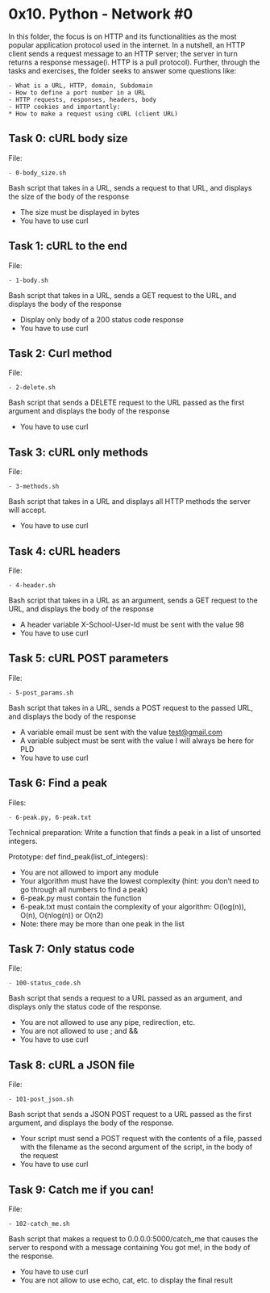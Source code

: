 # 0x10. Python - Network #0

In this folder, the focus is on HTTP and its functionalities as the most popular application protocol used in the internet. In a nutshell, an HTTP client sends a request message to an HTTP server; the server in turn returns a response message(i. HTTP is a pull protocol). Further, through the tasks and exercises, the folder seeks to answer some questions like:

	- What is a URL, HTTP, domain, Subdomain
	- How to define a port number in a URL
	- HTTP requests, responses, headers, body
	- HTTP cookies and importantly:
	* How to make a request using cURL (client URL)


## Task 0: cURL body size

File: 

	- 0-body_size.sh
Bash script that takes in a URL, sends a request to that URL, and displays the size of the body of the response
- The size must be displayed in bytes
- You have to use curl


## Task 1: cURL to the end

File:

	- 1-body.sh
Bash script that takes in a URL, sends a GET request to the URL, and displays the body of the response
- Display only body of a 200 status code response
- You have to use curl



## Task 2: Curl method

File:

	- 2-delete.sh
 Bash script that sends a DELETE request to the URL passed as the first argument and displays the body of the response
- You have to use curl


## Task 3: cURL only methods 

File:

	- 3-methods.sh
Bash script that takes in a URL and displays all HTTP methods the server will accept.
- You have to use curl


## Task 4: cURL headers

File:

	- 4-header.sh
Bash script that takes in a URL as an argument, sends a GET request to the URL, and displays the body of the response
- A header variable X-School-User-Id must be sent with the value 98
- You have to use curl


## Task 5: cURL POST parameters

File:

	- 5-post_params.sh
Bash script that takes in a URL, sends a POST request to the passed URL, and displays the body of the response
- A variable email must be sent with the value test@gmail.com
- A variable subject must be sent with the value I will always be here for PLD
- You have to use curl



## Task 6: Find a peak

Files:

	- 6-peak.py, 6-peak.txt
Technical  preparation:
Write a function that finds a peak in a list of unsorted integers.

Prototype: def find_peak(list_of_integers):
- You are not allowed to import any module
- Your algorithm must have the lowest complexity (hint: you don’t need to go through all numbers to find a peak)
- 6-peak.py must contain the function
- 6-peak.txt must contain the complexity of your algorithm: O(log(n)), O(n), O(nlog(n)) or O(n2)
- Note: there may be more than one peak in the list



## Task 7: Only status code

File: 

	- 100-status_code.sh
Bash script that sends a request to a URL passed as an argument, and displays only the status code of the response.
- You are not allowed to use any pipe, redirection, etc.
- You are not allowed to use ; and &&
- You have to use curl



## Task 8: cURL a JSON file

File:

	- 101-post_json.sh
Bash script that sends a JSON POST request to a URL passed as the first argument, and displays the body of the response.
- Your script must send a POST request with the contents of a file, passed with the filename as the second argument of the script, in the body of the request
- You have to use curl



## Task 9: Catch me if you can!

File:

	- 102-catch_me.sh
Bash script that makes a request to 0.0.0.0:5000/catch_me that causes the server to respond with a message containing You got me!, in the body of the response.
- You have to use curl
- You are not allow to use echo, cat, etc. to display the final result
